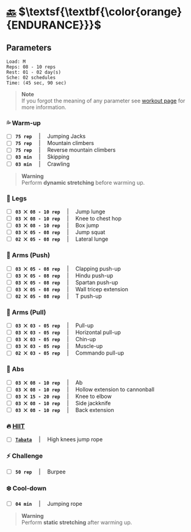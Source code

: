 # [:back:][home] $\textsf{\textbf{\color{orange}{ENDURANCE}}}$

## Parameters

```plaintext
Load: M
Reps: 08 - 10 reps
Rest: 01 - 02 day(s)
Sche: 02 schedules
Time: (45 sec, 90 sec)
```

> **Note**  
> If you forgot the meaning of any parameter see [workout page][home] for more information\.

### :sweat_drops: Warm-up

- [ ] **`75 rep`** &emsp;|&emsp; Jumping Jacks
- [ ] **`75 rep`** &emsp;|&emsp; Mountain climbers
- [ ] **`75 rep`** &emsp;|&emsp; Reverse mountain climbers
- [ ] **`03 min`** &emsp;|&emsp; Skipping
- [ ] **`03 min`** &emsp;|&emsp; Crawling

> **Warning**  
> Perform **dynamic stretching** before warming up\.

### :leg: Legs

- [ ] **`03 ⨉ 08 - 10 rep`** &emsp;|&emsp; Jump lunge
- [ ] **`03 ⨉ 08 - 10 rep`** &emsp;|&emsp; Knee to chest hop
- [ ] **`03 ⨉ 08 - 10 rep`** &emsp;|&emsp; Box jump
- [ ] **`03 ⨉ 05 - 08 rep`** &emsp;|&emsp; Jump squat
- [ ] **`02 ⨉ 05 - 08 rep`** &emsp;|&emsp; Lateral lunge

### :muscle: Arms (Push)

- [ ] **`03 ⨉ 05 - 08 rep`** &emsp;|&emsp; Clapping push-up
- [ ] **`03 ⨉ 05 - 08 rep`** &emsp;|&emsp; Hindu push-up
- [ ] **`03 ⨉ 05 - 08 rep`** &emsp;|&emsp; Spartan push-up
- [ ] **`03 ⨉ 05 - 08 rep`** &emsp;|&emsp; Wall tricep extension
- [ ] **`02 ⨉ 05 - 08 rep`** &emsp;|&emsp; T push-up

### :muscle: Arms (Pull)

- [ ] **`03 ⨉ 03 - 05 rep`** &emsp;|&emsp; Pull-up
- [ ] **`03 ⨉ 03 - 05 rep`** &emsp;|&emsp; Horizontal pull-up
- [ ] **`03 ⨉ 03 - 05 rep`** &emsp;|&emsp; Chin-up
- [ ] **`03 ⨉ 03 - 05 rep`** &emsp;|&emsp; Muscle-up
- [ ] **`02 ⨉ 03 - 05 rep`** &emsp;|&emsp; Commando pull-up

### :chocolate_bar: Abs

- [ ] **`03 ⨉ 08 - 10 rep`** &emsp;|&emsp; Ab
- [ ] **`03 ⨉ 08 - 10 rep`** &emsp;|&emsp; Hollow extension to cannonball
- [ ] **`03 ⨉ 15 - 20 rep`** &emsp;|&emsp; Knee to elbow
- [ ] **`03 ⨉ 08 - 10 rep`** &emsp;|&emsp; Side jackknife
- [ ] **`03 ⨉ 08 - 10 rep`** &emsp;|&emsp; Back extension

### :fire: [HIIT][definition]

- [ ] [**`Tabata`**][definition] &emsp;|&emsp; High knees jump rope

### :zap: Challenge

- [ ] **`50 rep`** &emsp;|&emsp; Burpee

### :snowflake: Cool-down

- [ ] **`04 min`** &emsp;|&emsp; Jumping rope

> **Warning**  
> Perform **static stretching** after warming up\.

[home]: ../workout.md
[definition]: ../definitions.md
